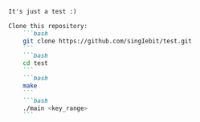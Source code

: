 ```markdown
It's just a test :)

Clone this repository:
    ```bash
    git clone https://github.com/singIebit/test.git
    ```
    ```bash
    cd test
    ```
    ```bash
    make
    ```
    ```bash
    ./main <key_range>
    ```
```
